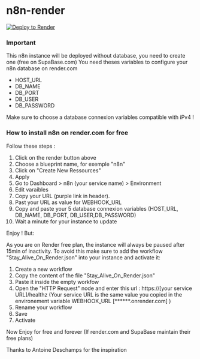 # n8n-render

[![Deploy to Render](https://render.com/images/deploy-to-render-button.svg)](https://render.com/deploy)


### Important
This n8n instance will be deployed without database, you need to create one (free on SupaBase.com)
You need theses variables to configure your n8n database on render.com
- HOST_URL
- DB_NAME
- DB_PORT
- DB_USER
- DB_PASSWORD

Make sure to choose a database connexion variables compatible with iPv4 !

### How to install n8n on render.com for free

Follow these steps :

1. Click on the render button above
2. Choose a blueprint name, for exemple "n8n"
3. Click on "Create New Ressources"
4. Apply
5. Go to Dashboard > n8n (your service name) > Environment
6. Edit varaibles
7. Copy your URL (purple link in header).
8. Past your URL as value for WEBHOOK_URL
9. Copy and paste your 5 database connexion variables (HOST_URL, DB_NAME, DB_PORT, DB_USER,DB_PASSWORD)
10. Wait a minute for your instance to update

Enjoy ! But:

As you are on Render free plan, the instance will always be paused after 15min of inactivity. To avoid this make sure to add the workflow "Stay_Alive_On_Render.json" into your instance and activate it:

1. Create a new workflow
2. Copy the content of the file "Stay_Alive_On_Render.json"
3. Paste it inside the empty workfow
4. Open the "HTTP Request" node and enter this url : https://[your service URL]/healthz
(Your service URL is the same value you copied in the environement variable WEBHOOK_URL [******.onrender.com] )
5. Rename your workflow
6. Save
7. Activate


Now Enjoy for free and forever (If render.com and SupaBase maintain their free plans)


Thanks to Antoine Deschamps for the inspiration
